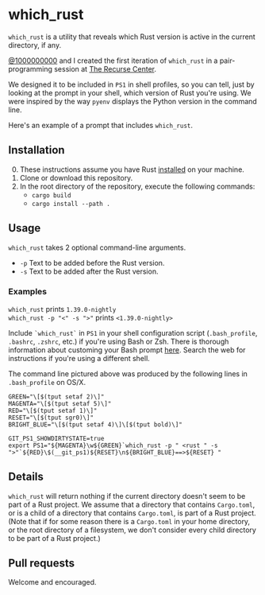 # which_rust
`which_rust` is a utility that reveals which Rust version is active in the current directory, if any.

[@1000000000](https://github.com/1000000000) and I created the first iteration of `which_rust` in a pair-programming session at [The Recurse Center](http://www.recurse.com).

We designed it to be included in `PS1` in shell profiles, so you can tell, just by looking at the prompt in your shell, which version of Rust you're using. We were inspired by the way `pyenv` displays the Python version in the command line.

Here's an example of a prompt that includes `which_rust`.

## Installation
0. These instructions assume you have Rust [installed](https://www.rust-lang.org/tools/install) on your machine.
1. Clone or download this repository.
2. In the root directory of the repository, execute the following commands:
    - `cargo build`
    - `cargo install --path .`

## Usage

`which_rust` takes 2 optional command-line arguments.

- `-p` Text to be added before the Rust version.
- `-s` Text to be added after the Rust version.

### Examples

`which_rust` prints `1.39.0-nightly`  
`which_rust -p "<" -s ">"` prints `<1.39.0-nightly>`

Include `` `which_rust` `` in `PS1` in your shell configuration script (`.bash_profile`, `.bashrc`, `.zshrc`, etc.) if you're using Bash or Zsh.  There is thorough information about customing your Bash prompt [here](https://wiki.archlinux.org/index.php/Bash/Prompt_customization).  Search the web for instructions if you're using a different shell.

The command line pictured above was produced by the following lines in `.bash_profile` on OS/X.

```
GREEN="\[$(tput setaf 2)\]"
MAGENTA="\[$(tput setaf 5)\]"
RED="\[$(tput setaf 1)\]"
RESET="\[$(tput sgr0)\]"
BRIGHT_BLUE="\[$(tput setaf 4)\]\[$(tput bold)\]"

GIT_PS1_SHOWDIRTYSTATE=true
export PS1="${MAGENTA}\w${GREEN}`which_rust -p " <rust " -s ">"`${RED}\$(__git_ps1)${RESET}\n${BRIGHT_BLUE}==>${RESET} "
```

## Details

`which_rust` will return nothing if the current directory doesn't seem to be part of a Rust project.  We assume that a directory that contains `Cargo.toml`, or is a child of a directory that contains `Cargo.toml`, is part of a Rust project.  (Note that if for some reason there is a `Cargo.toml` in your home directory, or the root directory of a filesystem, we don't consider every child directory to be part of a Rust project.) 

## Pull requests
Welcome and encouraged.